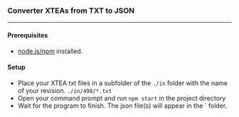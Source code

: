 ### Converter XTEAs from TXT to JSON

___

#### Prerequisites

- [node.js/npm](https://nodejs.org/en) installed.

#### Setup

- Place your XTEA txt files in a subfolder of the `./in` folder with the name of your revision. `./in/498/*.txt`
- Open your command prompt and run `npm start` in the project directory
- Wait for the program to finish. The json file(s) will appear in the ` folder.